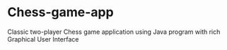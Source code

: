 # Chess-game-app
Classic two-player Chess game application using Java program with rich Graphical User Interface
